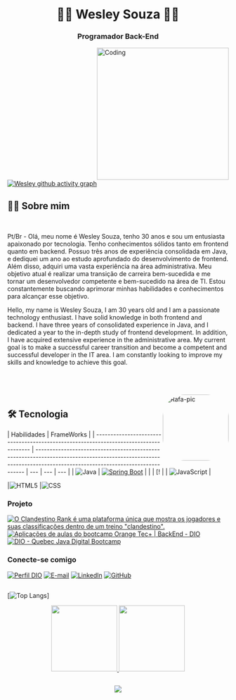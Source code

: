 <h1 align="center">🖖🏽 Wesley Souza 🖖🏽</h1>
<h3 align="center">Programador Back-End</h3>
<img align="right" alt="Coding" widht="400" height="300" src="assets/data-scientist.gif" />

##

[![Wesley github activity graph](https://github-readme-activity-graph.vercel.app/graph?username=DevHawnk&bg_color=0d1117&color=6695b2&line=ffffff&point=ff0000&area=true&hide_border=true)](https://github.com/ashutosh00710/github-readme-activity-graph)

## 👨‍💻 Sobre mim<br>

<br>
<p >Pt/Br - Olá, meu nome é Wesley Souza, tenho 30 anos e sou um entusiasta apaixonado por tecnologia. Tenho conhecimentos sólidos tanto em frontend quanto em backend. Possuo três anos de experiência consolidada em Java, e dediquei um ano ao estudo aprofundado do desenvolvimento de frontend. Além disso, adquiri uma vasta experiência na área administrativa. Meu objetivo atual é realizar uma transição de carreira bem-sucedida e me tornar um desenvolvedor competente e bem-sucedido na área de TI. Estou constantemente buscando aprimorar minhas habilidades e conhecimentos para alcançar esse objetivo.</p>
<p>Hello, my name is Wesley Souza, I am 30 years old and I am a passionate technology enthusiast. I have solid knowledge in both frontend and backend. I have three years of consolidated experience in Java, and I dedicated a year to the in-depth study of frontend development. In addition, I have acquired extensive experience in the administrative area. My current goal is to make a successful career transition and become a competent and successful developer in the IT area. I am constantly looking to improve my skills and knowledge to achieve this goal.</p><br><br><br>

<div align="left">
  <img align="right" alt="Rafa-pic" height="150" style="border-radius:50px;" src="https://pbs.twimg.com/ext_tw_video_thumb/1531354669510967296/pu/img/U4jKVl91u_VkyvSl.jpg">
  </div>

## 🛠 Tecnologia

| Habilidades                                                                           | FrameWorks                                                                                                                                                     |
| ------------------------------------------------------------------------------------- | -------------------------------------------------------------------------------------------------------------------------------------------------------------- | --- | --- | --- |
| ![Java](https://img.shields.io/badge/Java-000?style=for-the-badge&logo=java)          | [![Spring Boot](https://img.shields.io/badge/Spring_Boot-6DB33F?style=for-the-badge&logo=spring-boot&logoColor=white)](https://spring.io/projects/spring-boot) |     |     | [!  |
| ![JavaScript](https://img.shields.io/badge/JavaScript-000?style=for-the-badge&logo=j) |

|![HTML5](https://img.shields.io/badge/HTML-000?style=for-the-badge&logo=)
|![CSS](https://img.shields.io/badge/CSS-000?style=for-the-badge&logo=%2B%2B&logoColor=00599C)

### Projeto

[![O Clandestino Rank é uma plataforma única que mostra os jogadores e suas classificações dentro de um treino "clandestino".  ](https://github-readme-stats.vercel.app/api/pin/?username=digitalinnovationone&repo=roadmaps&bg_color=000&border_color=30A3DC&show_icons=true&icon_color=30A3DC&title_color=E94D5F&text_color=FFF)](https://github.com/DevHawnk/CardClandestinoTime)
[![Aplicações de aulas do bootcamp Orange Tec+ | BackEnd - DIO](https://github-readme-stats.vercel.app/api/pin/?username=elidianaandrade&repo=dio-lab-open-source&bg_color=000&border_color=30A3DC&show_icons=true&icon_color=30A3DC&title_color=E94D5F&text_color=FFF)](https://github.com/DevHawnk/Java-Basico)
[![DIO - Quebec Java Digital Bootcamp](https://github-readme-stats.vercel.app/api/pin/?username=digitalinnovationone&repo=roadmaps&bg_color=000&border_color=30A3DC&show_icons=true&icon_color=30A3DC&title_color=E94D5F&text_color=FFF)](https://github.com/DevHawnk/Estacionamento---DIO---Quebec-Java-Digital-Bootcamp)

### Conecte-se comigo

[![Perfil DIO](https://img.shields.io/badge/-Meu%20Perfil%20na%20DIO-000000?style=for-the-badge&logoColor=30A3DC)](https://www.dio.me/users/wesley_trabalho42)
[![E-mail](https://img.shields.io/badge/-Email-000?style=for-the-badge&logo=gmail&logoColor=E94D5F)](mailto:wesley.trabalho42@outlook.com)
[![LinkedIn](https://img.shields.io/badge/-LinkedIn-000?style=for-the-badge&logo=linkedin&logoColor=30A3DC)](https://www.linkedin.com/in/wesley-sp/)
[![GitHub](https://img.shields.io/badge/-GitHub-000?style=for-the-badge&logo=github&logoColor=E94D5F)](https://github.com/DevHawnk)

##

[![Top Langs](https://github-readme-stats-git-masterrstaa-rickstaa.vercel.app/api/top-langs/?username=DevHawn&layout=compact&bg_color=000&border_color=30A3DC&title_color=E94D5F&text_color=FFF)]

 <div> 
 <div align="center"> 
  <a href="https://github.com/DevHawnk">
  <img height="150em" src="https://github-readme-stats.vercel.app/api?username=DevHawnk&show_icons=true&theme=react&include_all_commits=true&count_private=true"/>
  <img height="150em" src="https://github-readme-stats.vercel.app/api/top-langs/?username=DevHawnk&layout=compact&langs_count=7&theme=react" />
  </div>

##

  <div align="center"><img src="https://www.alura.com.br/artigos/assets/como-criar-um-readme-para-seu-perfil-github/imagem15.gif"/></div>
